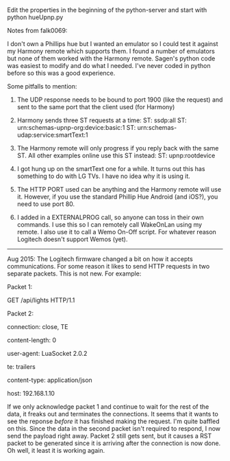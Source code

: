 Edit the properties in the beginning of the python-server and start with python hueUpnp.py

Notes from falk0069:

I don't own a Phillips hue but I wanted an emulator so I could test it against my Harmony remote which supports them.  I found a number of emulators but none of them worked with the Harmony remote.  Sagen's python code was easiest to modify and do what I needed.  I've never coded in python before so this was a good experience.

Some pitfalls to mention:
1) The UDP response needs to be bound to port 1900 (like the request) and sent to the same port that the client used (for Harmony)

2) Harmony sends three ST requests at a time:
ST: ssdp:all
ST: urn:schemas-upnp-org:device:basic:1
ST: urn:schemas-udap:service:smartText:1

3) The Harmony remote will only progress if you reply back with the same ST.  All other examples online use this ST instead:
ST: upnp:rootdevice

4) I got hung up on the smartText one for a while.  It turns out this has something to do with LG TVs.  I have no idea why it is using it.

5) The HTTP PORT used can be anything and the Harmony remote will use it.  However, if you use the standard Phillip Hue Android (and iOS?), you need to use port 80.

6) I added in a EXTERNALPROG call, so anyone can toss in their own commands.  I use this so I can remotely call WakeOnLan using my remote.  I also use it to call a Wemo On-Off script.  For whatever reason Logitech doesn't support Wemos (yet).

****************************************************************************
Aug 2015:
The Logitech firmware changed a bit on how it accepts communications.  For some reason it likes to send HTTP requests in two separate packets.  This is not new.  For example:

Packet 1:

GET /api/lights HTTP/1.1

Packet 2:

connection: close, TE

content-length: 0

user-agent: LuaSocket 2.0.2

te: trailers

content-type: application/json

host: 192.168.1.10


If we only acknowledge packet 1 and continue to wait for the rest of the data, it freaks out and terminates the connections. It seems that it wants to see the reponse *before* it has finished making the request.  I'm quite baffled on this.  Since the data in the second packet isn't required to respond, I now send the payload right away.  Packet 2 still gets sent, but it causes a RST packet to be generated since it is arriving after the connection is now done.  Oh well, it least it is working again.
